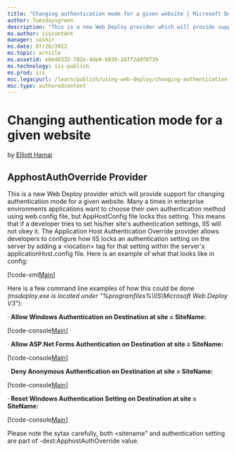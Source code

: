 ```yaml
---
title: "Changing authentication mode for a given website | Microsoft Docs"
author: Tuesdaysgreen
description: "This is a new Web Deploy provider which will provide support for changing authentication mode for a given website. Many a times in enterprise environments ap..."
ms.author: iiscontent
manager: soshir
ms.date: 07/26/2012
ms.topic: article
ms.assetid: e8edd332-702e-4de9-b839-28ff2ddf0739
ms.technology: iis-publish
ms.prod: iis
msc.legacyurl: /learn/publish/using-web-deploy/changing-authentication-mode-for-a-given-website
msc.type: authoredcontent
---
```

Changing authentication mode for a given website
====================
by [Elliott Hamai](https://github.com/Tuesdaysgreen)

## ApphostAuthOverride Provider

This is a new Web Deploy provider which will provide support for changing authentication mode for a given website. Many a times in enterprise environments applications want to choose their own authentication method using web.config file, but AppHostConfig file locks this setting. This means that if a developer tries to set his/her site's authentication settings, IIS will not obey it. The Application Host Authentication Override provider allows developers to configure how IIS locks an authentication setting on the server by adding a &lt;location&gt; tag for that setting within the server's applicationHost.config file. Here is an example of what that looks like in config:

[!code-xml[Main](changing-authentication-mode-for-a-given-website/samples/sample1.xml)]

Here is a few command line examples of how this could be done *(msdeploy.exe is located under "%programfiles%\IIS\Microsoft Web Deploy V3")*:

· **Allow Windows Authentication on Destination at site = SiteName:** 

[!code-console[Main](changing-authentication-mode-for-a-given-website/samples/sample2.cmd)]

· **Allow ASP.Net Forms Authentication on Destination at site = SiteName:** 

[!code-console[Main](changing-authentication-mode-for-a-given-website/samples/sample3.cmd)]

· **Deny Anonymous Authentication on Destination at site = SiteName:** 

[!code-console[Main](changing-authentication-mode-for-a-given-website/samples/sample4.cmd)]

· **Reset Windows Authentication Setting on Destination at site = SiteName:** 

[!code-console[Main](changing-authentication-mode-for-a-given-website/samples/sample5.cmd)]

Please note the sytax carefully, both &lt;sitename" and authentication setting are part of -dest:ApphostAuthOverride value.